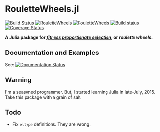 RouletteWheels.jl
===

[![Build Status](https://travis-ci.org/jbn/RouletteWheels.jl.svg?branch=master)](https://travis-ci.org/jbn/RouletteWheels.jl)
[![RouletteWheels](http://pkg.julialang.org/badges/RouletteWheels_0.3.svg)](http://pkg.julialang.org/?pkg=RouletteWheels&ver=release)
[![RouletteWheels](http://pkg.julialang.org/badges/RouletteWheels_0.4.svg)](http://pkg.julialang.org/?pkg=RouletteWheels&ver=nightly)
[![Build status](https://ci.appveyor.com/api/projects/status/097d6yxplrk8etp7?svg=true)](https://ci.appveyor.com/project/jbn/roulettewheels-jl)
[![Coverage Status](https://coveralls.io/repos/jbn/RouletteWheels.jl/badge.svg?branch=master&service=github)](https://coveralls.io/github/jbn/RouletteWheels.jl?branch=master)

**A Julia package for *[fitness proportionate selection](https://en.wikipedia.org/wiki/Fitness_proportionate_selection)*, or *roulette wheels*.**

## Documentation and Examples

See: [![Documentation Status](https://readthedocs.org/projects/roulettewheelsjl/badge/?version=latest)](http://roulettewheelsjl.readthedocs.org/en/latest/)

## Warning

I'm a seasoned programmer. But, I started learning Julia in late-July, 2015. 
Take this package with a grain of salt. 

## Todo

- Fix `eltype` definitions. They are wrong.
